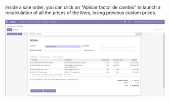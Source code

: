 Inside a sale order, you can click on "Aplicar factor de cambio" to launch a
recalculation of all the prices of the lines, losing previous custom
prices.


![Sale order price manual rate](/sale_order_price_manual_rate/static/description/sale_order_price_manual_rate.png)
